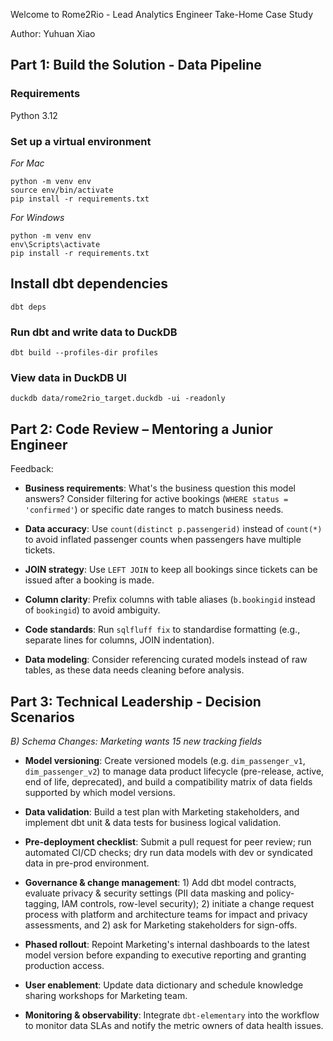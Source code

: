 Welcome to Rome2Rio - Lead Analytics Engineer Take-Home Case Study

Author: Yuhuan Xiao

## Part 1: Build the Solution - Data Pipeline

### Requirements
Python 3.12

### Set up a virtual environment

*For Mac*
```
python -m venv env
source env/bin/activate
pip install -r requirements.txt
```

*For Windows*
```
python -m venv env
env\Scripts\activate
pip install -r requirements.txt
```

## Install dbt dependencies
`dbt deps`

### Run dbt and write data to DuckDB
`dbt build --profiles-dir profiles`

### View data in DuckDB UI
`duckdb data/rome2rio_target.duckdb -ui -readonly`

## Part 2: Code Review – Mentoring a Junior Engineer

Feedback:
- **Business requirements**: What's the business question this model answers? Consider filtering for active bookings (`WHERE status = 'confirmed'`) or specific date ranges to match business needs.

- **Data accuracy**: Use `count(distinct p.passengerid)` instead of `count(*)` to avoid inflated passenger counts when passengers have multiple tickets.

- **JOIN strategy**: Use `LEFT JOIN` to keep all bookings since tickets can be issued after a booking is made.

- **Column clarity**: Prefix columns with table aliases (`b.bookingid` instead of `bookingid`) to avoid ambiguity.

- **Code standards**: Run `sqlfluff fix` to standardise formatting (e.g., separate lines for columns, JOIN indentation).

- **Data modeling**: Consider referencing curated models instead of raw tables, as these data needs cleaning before analysis.

## Part 3: Technical Leadership - Decision Scenarios

*B) Schema Changes: Marketing wants 15 new tracking fields*

- **Model versioning**: Create versioned models (e.g. `dim_passenger_v1`, `dim_passenger_v2`) to manage data product lifecycle (pre-release, active, end of life, deprecated), and build a compatibility matrix of data fields supported by which model versions.

- **Data validation**: Build a test plan with Marketing stakeholders, and implement dbt unit & data tests for business logical validation.

- **Pre-deployment checklist**: Submit a pull request for peer review; run automated CI/CD checks; dry run data models with dev or syndicated data in pre-prod environment.

- **Governance & change management**: 1) Add dbt model contracts, evaluate privacy & security settings (PII data masking and policy-tagging, IAM controls, row-level security); 2) initiate a change request process with platform and architecture teams for impact and privacy assessments, and 2) ask for Marketing stakeholders for sign-offs. 
 
 - **Phased rollout**: Repoint Marketing's internal dashboards to the latest model version before expanding to executive reporting and granting production access.

 - **User enablement**: Update data dictionary and schedule knowledge sharing workshops for Marketing team.

 - **Monitoring & observability**: Integrate `dbt-elementary` into the workflow to monitor data SLAs and notify the metric owners of data health issues.
